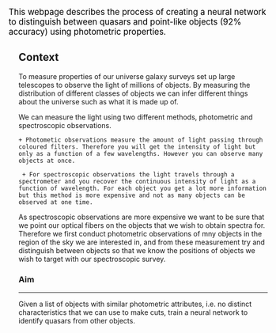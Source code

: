 <p style="font-size:larger;color:black;margin-left: -20px;">This webpage describes the process of creating a neural network to distinguish between quasars and point-like objects (92% accuracy) using photometric properties.</p>

## Context

To measure properties of our universe galaxy surveys set up large telescopes to observe the light of millions of objects. By measuring the distribution of different classes of objects we can infer different things about the universe such as what it is made up of. 

We can measure the light using two different methods, photometric and spectroscopic observations. 

    + Photometic observations measure the amount of light passing through coloured filters. Therefore you will get the intensity of light but only as a function of a few wavelengths. However you can observe many objects at once.

     + For spectroscopic observations the light travels through a spectrometer and you recover the continuous intensity of light as a function of wavelength. For each object you get a lot more information but this method is more expensive and not as many objects can be observed at one time.

As spectroscopic observations are more expensive we want to be sure that we point our optical fibers on the objects that we wish to obtain spectra for. Therefore we first conduct photometric observations of mny objects in the region of the sky we are interested in, and from these measurement try and distinguish between objects so that we know the positions of objects we wish to target with our spectroscopic survey.


### Aim 
***

Given a list of objects with similar photometric attributes, i.e. no distinct characteristics that we can use to make cuts, train a neural network to identify quasars from other objects. 


